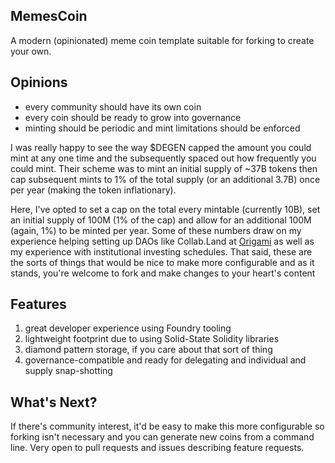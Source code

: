 ## MemesCoin

A modern (opinionated) meme coin template suitable for forking to create your own.

## Opinions

- every community should have its own coin
- every coin should be ready to grow into governance
- minting should be periodic and mint limitations should be enforced

I was really happy to see the way $DEGEN capped the amount you could mint at any
one time and the subsequently spaced out how frequently you could mint. Their
scheme was to mint an initial supply of ~37B tokens then cap subsequent mints to
1% of the total supply (or an additional 3.7B) once per year (making the token
inflationary).

Here, I've opted to set a cap on the total every mintable (currently 10B), set
an initial supply of 100M (1% of the cap) and allow for an additional 100M
(again, 1%) to be minted per year. Some of these numbers draw on my experience
helping setting up DAOs like Collab.Land at [Origami](https://oinorigami.com) as
well as my experience with institutional investing schedules. That said, these
are the sorts of things that would be nice to make more configurable and as it
stands, you're welcome to fork and make changes to your heart's content

## Features

1. great developer experience using Foundry tooling
2. lightweight footprint due to using Solid-State Solidity libraries
3. diamond pattern storage, if you care about that sort of thing
4. governance-compatible and ready for delegating and individual and supply snap-shotting

## What's Next?

If there's community interest, it'd be easy to make this more configurable so
forking isn't necessary and you can generate new coins from a command line. Very
open to pull requests and issues describing feature requests.
